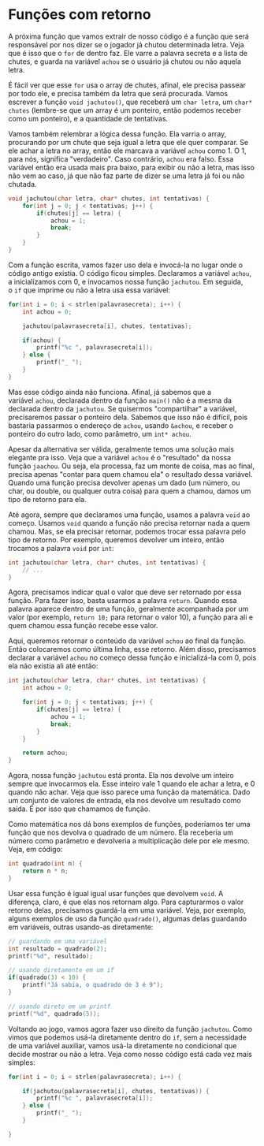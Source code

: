 # Funções com retorno

A próxima função que vamos extrair de nosso código é a função que será responsável por nos dizer se o jogador já chutou determinada letra. Veja que é isso que o `for` de dentro faz. Ele varre a palavra secreta e a lista de chutes, e guarda na variável `achou` se o usuário já chutou ou não aquela letra.

É fácil ver que esse `for` usa o array de chutes, afinal, ele precisa passear por todo ele, e precisa também da letra que será procurada. Vamos escrever a função `void jachutou()`, que receberá um `char letra`, um `char* chutes` (lembre-se que um array é um ponteiro, então podemos receber como um ponteiro), e a quantidade de tentativas.

Vamos também relembrar a lógica dessa função. Ela varria o array, procurando por um chute que seja igual a letra que ele quer comparar. Se ele achar a letra no array, então ele marcava a variável `achou` como 1. O 1, para nós, significa "verdadeiro". Caso contrário, `achou` era falso. Essa variável então era usada mais pra baixo, para exibir ou não a letra, mas isso não vem ao caso, já que não faz parte de dizer se uma letra já foi ou não chutada.

```c
void jachutou(char letra, char* chutes, int tentativas) {
    for(int j = 0; j < tentativas; j++) {
        if(chutes[j] == letra) {
            achou = 1;
            break;
        }
    }
}
```

Com a função escrita, vamos fazer uso dela e invocá-la no lugar onde o código antigo existia. O código ficou simples. Declaramos a variável `achou`, a inicializamos com 0, e invocamos nossa função `jachutou`. Em seguida, o `if` que imprime ou não a letra usa essa variável:

```c
for(int i = 0; i < strlen(palavrasecreta); i++) {
    int achou = 0;

    jachutou(palavrasecreta[i], chutes, tentativas);

    if(achou) {
        printf("%c ", palavrasecreta[i]);
    } else {
        printf("_ ");
    }
}
```

Mas esse código ainda não funciona. Afinal, já sabemos que a variável `achou`, declarada dentro da função `main()` não é a mesma da declarada dentro da `jachutou`. Se quisermos "compartilhar" a variável, precisaremos passar o ponteiro dela. Sabemos que isso não é difícil, pois bastaria passarmos o endereço de `achou`, usando `&achou`, e receber o ponteiro do outro lado, como parâmetro, um `int* achou`.

Apesar da alternativa ser válida, geralmente temos uma solução mais elegante pra isso. Veja que a variável `achou` é o "resultado" da nossa função `jaachou`. Ou seja, ela processa, faz um monte de coisa, mas ao final, precisa apenas "contar para quem chamou ela" o resultado dessa variável. Quando uma função precisa devolver apenas um dado (um número, ou char, ou double, ou qualquer outra coisa) para quem a chamou, damos um tipo de retorno para ela.

Até agora, sempre que declaramos uma função, usamos a palavra `void` ao começo. Usamos `void` quando a função não precisa retornar nada a quem chamou. Mas, se ela precisar retornar, podemos trocar essa palavra pelo tipo de retorno. Por exemplo, queremos devolver um inteiro, então trocamos a palavra `void` por `int`:

```c
int jachutou(char letra, char* chutes, int tentativas) {
    // ...
}
```

Agora, precisamos indicar qual o valor que deve ser retornado por essa função. Para fazer isso, basta usarmos a palavra `return`. Quando essa palavra aparece dentro de uma função, geralmente acompanhada por um valor (por exemplo, `return 10;` para retornar o valor 10), a função para ali e quem chamou essa função recebe esse valor.

Aqui, queremos retornar o conteúdo da variável `achou` ao final da função. Então colocaremos como última linha, esse retorno. Além disso, precisamos declarar a variável `achou` no começo dessa função e inicializá-la com 0, pois ela não existia ali até então:

```c
int jachutou(char letra, char* chutes, int tentativas) {
    int achou = 0;

    for(int j = 0; j < tentativas; j++) {
        if(chutes[j] == letra) {
            achou = 1;
            break;
        }
    }

    return achou;
}
```

Agora, nossa função `jachutou` está pronta. Ela nos devolve um inteiro sempre que invocarmos ela. Esse inteiro vale 1 quando ele achar a letra, e 0 quando não achar. Veja que isso parece uma função da matemática. Dado um conjunto de valores de entrada, ela nos devolve um resultado como saída. É por isso que chamamos de função.

Como matemática nos dá bons exemplos de funções, poderíamos ter uma função que nos devolva o quadrado de um número. Ela receberia um número como parâmetro e devolveria a multiplicação dele por ele mesmo. Veja, em código:

```c
int quadrado(int n) {
    return n * n;
}
```

Usar essa função é igual igual usar funções que devolvem `void`. A diferença, claro, é que elas nos retornam algo. Para capturarmos o valor retorno delas, precisamos guardá-la em uma variável. Veja, por exemplo, alguns exemplos de uso da função `quadrado()`, algumas delas guardando em variáveis, outras usando-as diretamente:

```c
// guardando em uma variável
int resultado = quadrado(2);
printf("%d", resultado);

// usando diretamente em um if
if(quadrado(3) < 10) {
    printf("Já sabia, o quadrado de 3 é 9");
}

// usando direto em um printf
printf("%d", quadrado(5));
```

Voltando ao jogo, vamos agora fazer uso direito da função `jachutou`. Como vimos que podemos usá-la diretamente dentro do `if`, sem a necessidade de uma variável auxiliar, vamos usá-la diretamente no condicional que decide mostrar ou não a letra. Veja como nosso código está cada vez mais simples:

```c
for(int i = 0; i < strlen(palavrasecreta); i++) {

    if(jachutou(palavrasecreta[i], chutes, tentativas)) {
        printf("%c ", palavrasecreta[i]);
    } else {
        printf("_ ");
    }

}
```
